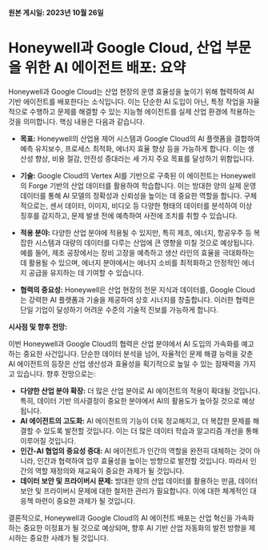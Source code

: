 **원본 게시일: 2023년 10월 26일**

# Honeywell과 Google Cloud, 산업 부문을 위한 AI 에이전트 배포: 요약

Honeywell과 Google Cloud는 산업 현장의 운영 효율성을 높이기 위해 협력하여 AI 기반 에이전트를 배포한다는 소식입니다. 이는 단순한 AI 도입이 아닌, 특정 작업을 자율적으로 수행하고 문제를 해결할 수 있는 지능형 에이전트를 실제 산업 환경에 적용하는 것을 의미합니다.  핵심 내용은 다음과 같습니다.

* **목표:** Honeywell의 산업용 제어 시스템과 Google Cloud의 AI 플랫폼을 결합하여 예측 유지보수, 프로세스 최적화, 에너지 효율 향상 등을 가능하게 합니다.  이는 생산성 향상, 비용 절감, 안전성 증대라는 세 가지 주요 목표를 달성하기 위함입니다.

* **기술:** Google Cloud의 Vertex AI를 기반으로 구축된 이 에이전트는 Honeywell의 Forge 기반의 산업 데이터를 활용하여 학습합니다.  이는 방대한 양의 실제 운영 데이터를 통해 AI 모델의 정확성과 신뢰성을 높이는 데 중요한 역할을 합니다.  구체적으로는, 센서 데이터, 이미지, 비디오 등 다양한 형태의 데이터를 분석하여 이상 징후를 감지하고, 문제 발생 전에 예측하여 사전에 조치를 취할 수 있습니다.

* **적용 분야:**  다양한 산업 분야에 적용될 수 있지만, 특히 제조, 에너지, 항공우주 등 복잡한 시스템과 대량의 데이터를 다루는 산업에 큰 영향을 미칠 것으로 예상됩니다. 예를 들어, 제조 공장에서는 장비 고장을 예측하고 생산 라인의 효율을 극대화하는 데 활용될 수 있으며, 에너지 분야에서는 에너지 소비를 최적화하고 안정적인 에너지 공급을 유지하는 데 기여할 수 있습니다.

* **협력의 중요성:** Honeywell은 산업 현장의 전문 지식과 데이터를, Google Cloud는 강력한 AI 플랫폼과 기술을 제공하여 상호 시너지를 창출합니다. 이러한 협력은 단일 기업이 달성하기 어려운 수준의 기술적 진보를 가능하게 합니다.


**시사점 및 향후 전망:**

이번 Honeywell과 Google Cloud의 협력은 산업 분야에서 AI 도입의 가속화를 예고하는 중요한 사건입니다. 단순한 데이터 분석을 넘어, 자율적인 문제 해결 능력을 갖춘 AI 에이전트의 등장은 산업 생산성과 효율성을 획기적으로 높일 수 있는 잠재력을 가지고 있습니다.  향후 전망으로는:

* **다양한 산업 분야 확장:**  더 많은 산업 분야로 AI 에이전트의 적용이 확대될 것입니다.  특히, 데이터 기반 의사결정이 중요한 분야에서 AI의 활용도가 높아질 것으로 예상됩니다.
* **AI 에이전트의 고도화:**  AI 에이전트의 기능이 더욱 정교해지고, 더 복잡한 문제를 해결할 수 있도록 발전할 것입니다.  이는 더 많은 데이터 학습과 알고리즘 개선을 통해 이루어질 것입니다.
* **인간-AI 협업의 중요성 증대:**  AI 에이전트가 인간의 역할을 완전히 대체하는 것이 아니라, 인간과 협력하여 업무 효율성을 높이는 방향으로 발전할 것입니다.  따라서 인간의 역할 재정의와 재교육이 중요한 과제가 될 것입니다.
* **데이터 보안 및 프라이버시 문제:**  방대한 양의 산업 데이터를 활용하는 만큼, 데이터 보안 및 프라이버시 문제에 대한 철저한 관리가 필요합니다.  이에 대한 체계적인 대응책 마련이 중요한 과제가 될 것입니다.


결론적으로, Honeywell과 Google Cloud의 AI 에이전트 배포는 산업 혁신을 가속화하는 중요한 이정표가 될 것으로 예상되며,  향후 AI 기반 산업 자동화의 발전 방향을 제시하는 중요한 사례가 될 것입니다.